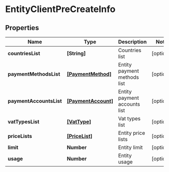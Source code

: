 # EntityClientPreCreateInfo

## Properties

Name | Type | Description | Notes
------------ | ------------- | ------------- | -------------
**countriesList** | **[String]** | Countries list | [optional] 
**paymentMethodsList** | [**[PaymentMethod]**](PaymentMethod.md) | Entity payment methods list | [optional] 
**paymentAccountsList** | [**[PaymentAccount]**](PaymentAccount.md) | Entity payment accounts list | [optional] 
**vatTypesList** | [**[VatType]**](VatType.md) | Vat types list | [optional] 
**priceLists** | [**[PriceList]**](PriceList.md) | Entity price lists | [optional] 
**limit** | **Number** | Entity limit | [optional] 
**usage** | **Number** | Entity usage | [optional] 


